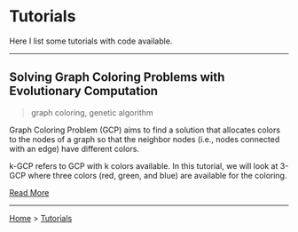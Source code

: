 # Tutorials

Here I list some tutorials with code available.

---

## Solving Graph Coloring Problems with Evolutionary Computation

> graph coloring, genetic algorithm

Graph Coloring Problem (GCP) aims to find a solution that allocates colors to the nodes of a graph so that the neighbor nodes (i.e., nodes connected with an edge) have different colors.

k-GCP refers to GCP with k colors available. In this tutorial, we will look at 3-GCP where three colors (red, green, and blue) are available for the coloring.

[Read More](/tutorials/gcp/)

---

[Home](/) > [Tutorials](/tutorials/)
